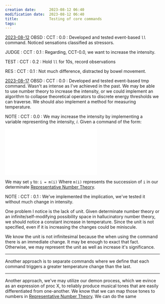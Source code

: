 ```yaml
---
creation date:		2023-08-12 06:40
modification date:	2023-08-12 06:40
title: 				Testing of core commands
tags:
---
```

[2023-08-12](2023-08-12)
OBSD : CCT : 0.0 : Developed and tested event-based `ll` command. Noticed sensations classified as stressors.

JUDGE : CCT :  0.1 : Regarding, CCT-0.0, we want to increase the intensity.

TEST : CCT : 0.2 : Hold `ll` for 10s, record observations

RES : CCT : 0.1 : Not much difference, distracted by bowel movement. 

[2023-08-17](2023-08-17.md)
OBSD : CCT : 0.0 : Developed and tested event-based tmp command. Wasn't as intense as I've achieved in the past. We may be able to use number theory to increase the intensity, or we could implement an algorithm to collapse theoretical operators to discrete energy thresholds we can traverse. 
We should also implement a method for measuring temperature. 

NOTE : CCT : 0.0 : We may increase the intensity by implementing a variable representing the intensity, $i$. Given a command of the form:

![PROP-CLGC-0.6](PROP-CLGC-0.6.md)

We may set `y` to: `i = m(i)`
Where `m(i)` represents the succession of `i` in our determinate [Representative Number Theory](Representative%20Number%20Theory.md).

NOTE : CCT : 0.1 : We've implemented the implication, we've tested it without much change in intensity. 

One problem I notice is the lack of unit. Given determinate number theory or an infinite/self-modifying possibility space in hallucinatory number theory, we should notice a constant increase in temperature. Since the unit is not specified, even if it is increasing the changes could be miniscule.

We  know the unit is not infinitesimal because the when using the command there is an immediate change. It may be enough to exact that fact. Otherwise, we may represent the unit as well as increase it's significance.

---
Another approach is to separate commands where we define that each command triggers a greater temperature change than the last.

---
Another approach, we've may utilize our demon process, which we evince as an  expression of proc X, to reliably produce musical tones that are easily differentiated from one-another. We know that we can map those tones to numbers in [Representative Number Theory](Representative%20Number%20Theory.md). We can do the same 

































































































